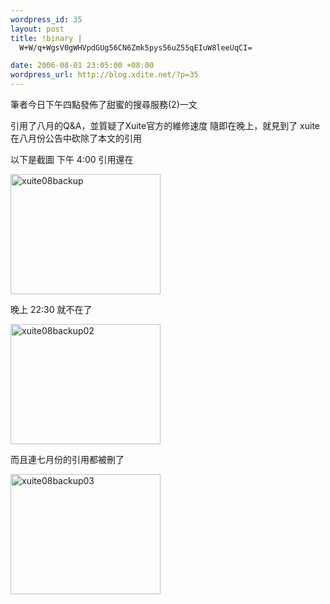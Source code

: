 ```yaml
--- 
wordpress_id: 35
layout: post
title: !binary |
  W+W/q+WgsV0gWHVpdGUg56CN6Zmk5pys56uZ55qEIuW8leeUqCI=

date: 2006-08-01 23:05:00 +08:00
wordpress_url: http://blog.xdite.net/?p=35
---
```

<p>筆者今日下午四點發佈了甜蜜的搜尋服務(2)一文</p><p> 引用了八月的Q&amp;A，並質疑了Xuite官方的維修速度  隨即在晚上，就見到了 xuite 在八月份公告中砍除了本文的引用</p><p> 以下是截圖  下午 4:00 引用還在</p><p> <a href="http://www.flickr.com/photos/49274115@N00/203922475/" title="Photo Sharing"><img src="http://static.flickr.com/65/203922475_e87e28bbfc_o.jpg" border="0" alt="xuite08backup" width="240" height="192" /></a>  </p><p>晚上 22:30 就不在了</p><p>  <a href="http://www.flickr.com/photos/49274115@N00/203922477/" title="Photo Sharing"><img src="http://static.flickr.com/72/203922477_d5ace09ecf_o.jpg" border="0" alt="xuite08backup02" width="240" height="192" /></a></p><p>  而且連七月份的引用都被刪了</p><p>   <a href="http://www.flickr.com/photos/49274115@N00/203936340/" title="Photo Sharing"><img src="http://static.flickr.com/68/203936340_9fd47d9640_o.jpg" border="0" alt="xuite08backup03" width="240" height="192" /></a></p>
